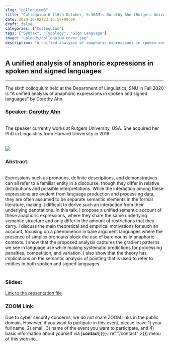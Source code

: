 ```yaml
---
slug: "colloquium6"
title: "Colloquium 6 (16th October, 9:30AM): Dorothy Ahn (Rutgers University)"
date: 2020-10-02T23:15:57+09:00
draft: false
categories: ["Colloquium"]
tags: ["Syntax", "Typology", "Sign Language"]
image: "uploads/colloquium_cover.jpg"
description: "A unified analysis of anaphoric expressions in spoken and signed languages by Dorothy Ahn"
---
```


## A unified analysis of anaphoric expressions in spoken and signed languages

---

The sixth colloquium held at the Department of Linguistics, SNU in Fall 2020 is "A unified analysis of anaphoric expressions in spoken and signed languages" by Dorothy Ahn.

### Speaker: <a class=intro-link href=https://www.dorothyahn.com/>Dorothy Ahn</a>

<br/>
The speaker currently works at Rutgers University, USA. She acquired her PhD in Linguistics from Harvard University in 2019.
<br/><br/>

![ ](/profiles/Dorothy_Ahn_image.jpg#floatleft)

### Abstract:

<br/>
Expressions such as pronouns, definite descriptions, and demonstratives can all refer to a familiar entity in a discourse, though they differ in relative distributions and possible interpretations. While the interaction among these expressions are evident from language production and processing data, they are often assumed to be separate semantic elements in the formal literature, making it difficult to derive such an interaction from their underlying denotations. In this talk, I propose a unified semantic account of these anaphoric expressions, where they share the same underlying semantic structure and only differ in the amount of restrictions that they carry. I discuss the main theoretical and empirical motivations for such an account, focusing on a phenomenon in bare argument languages where the presence of simplex pronouns block the use of bare nouns in anaphoric contexts. I show that the proposed analysis captures the gradient patterns we see in language use while making systematic predictions for processing penalties, competition, and variation. I also show that the theory has implications on the semantic analysis of pointing that is used to refer to entities in both spoken and signed languages.
<br/><br/>

### Slides:

[Link to the presentation file](/materials/colloquium6_material.pdf)

### ZOOM Link:

Due to cyber security concerns, we do not share ZOOM links in the public domain. However, if you want to partipate in this event, please leave 1) your full name, 2) email, 3) name of the event you want to participate, and 4) basic information about yourself via [**contact**]({{< ref "/contact" >}}) menu of this website..
